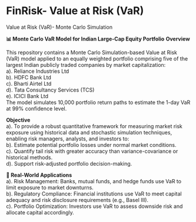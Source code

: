# FinRisk- Value at Risk (VaR)
Value at Risk (VaR)- Monte Carlo Simulation

**📊 Monte Carlo VaR Model for Indian Large-Cap Equity Portfolio**
**Overview**

This repository contains a Monte Carlo Simulation-based Value at Risk (VaR) model applied to an equally weighted portfolio comprising five of the largest Indian publicly traded companies by market capitalization:<br>
a). Reliance Industries Ltd<br>
b). HDFC Bank Ltd<br>
c). Bharti Airtel Ltd<br>
d). Tata Consultancy Services (TCS)<br>
e). ICICI Bank Ltd<br>
The model simulates 10,000 portfolio return paths to estimate the 1-day VaR at 99% confidence level.<br>

**Objective**<br>
a). To provide a robust quantitative framework for measuring market risk exposure using historical data and stochastic simulation techniques, enabling risk managers, analysts, and investors to:<br>
b). Estimate potential portfolio losses under normal market conditions.<br>
c). Quantify tail risk with greater accuracy than variance-covariance or historical methods.<br>
d). Support risk-adjusted portfolio decision-making.<br>

**💼 Real-World Applications**<br>
a). Risk Management: Banks, mutual funds, and hedge funds use VaR to limit exposure to market downturns.<br>
b). Regulatory Compliance: Financial institutions use VaR to meet capital adequacy and risk disclosure requirements (e.g., Basel III).<br>
c). Portfolio Optimization: Investors use VaR to assess downside risk and allocate capital accordingly.
